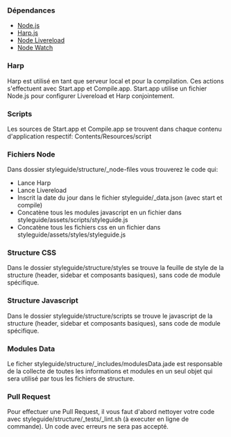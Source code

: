 ### Dépendances
- <a href="http://nodejs.org" target="_blank">Node.js</a>
- <a href="http://harpjs.com" target="_blank">Harp.js</a>
- <a href="https://www.npmjs.com/package/livereload" target="_blank">Node Livereload</a>
- <a href="https://www.npmjs.com/package/watch" target="_blank">Node Watch</a>

### Harp
Harp est utilisé en tant que serveur local et pour la compilation. Ces actions s'effectuent avec Start.app et Compile.app. Start.app utilise un fichier Node.js pour configurer Livereload et Harp conjointement.

### Scripts
Les sources de Start.app et Compile.app se trouvent dans chaque contenu d'application respectif: Contents/Resources/script

### Fichiers Node
Dans dossier styleguide/structure/_node-files vous trouverez le code qui:

- Lance Harp
- Lance Livereload
- Inscrit la date du jour dans le fichier styleguide/_data.json (avec start et compile)
- Concatène tous les modules javascript en un fichier dans styleguide/assets/scripts/styleguide.js
- Concatène tous les fichiers css en un fichier dans styleguide/assets/styles/styleguide.js

### Structure CSS
Dans le dossier styleguide/structure/styles se trouve la feuille de style de la structure (header, sidebar et composants basiques), sans code de module spécifique.

### Structure Javascript
Dans le dossier styleguide/structure/scripts se trouve le javascript de la structure (header, sidebar et composants basiques), sans code de module spécifique.

### Modules Data
Le ficher styleguide/structure/_includes/modulesData.jade est responsable de la collecte de toutes les informations et modules en un seul objet qui sera utilisé par tous les fichiers de structure.

### Pull Request
Pour effectuer une Pull Request, il vous faut d'abord nettoyer votre code avec styleguide/structure/_tests/_lint.sh (à executer en ligne de commande). Un code avec erreurs ne sera pas accepté.